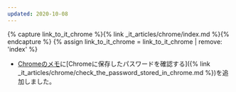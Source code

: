 ```yaml
---
updated: 2020-10-08
---
```

{% capture link_to_it_chrome %}{% link _it_articles/chrome/index.md %}{% endcapture %}
{% assign link_to_it_chrome = link_to_it_chrome | remove: 'index' %}

- [Chromeのメモ]({{link_to_it_chrome}})に[Chromeに保存したパスワードを確認する]({% link _it_articles/chrome/check_the_password_stored_in_chrome.md %})を追加しました。
